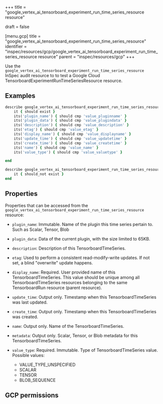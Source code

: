 +++
title = "google_vertex_ai_tensorboard_experiment_run_time_series_resource resource"

draft = false


[menu.gcp]
title = "google_vertex_ai_tensorboard_experiment_run_time_series_resource"
identifier = "inspec/resources/gcp/google_vertex_ai_tensorboard_experiment_run_time_series_resource resource"
parent = "inspec/resources/gcp"
+++

Use the `google_vertex_ai_tensorboard_experiment_run_time_series_resource` InSpec audit resource to to test a Google Cloud TensorboardExperimentRunTimeSeriesResource resource.

## Examples

```ruby
describe google_vertex_ai_tensorboard_experiment_run_time_series_resource(name: "projects/#{gcp_project_id}/locations/#{tensorboard_experiment_run_time_series_resource['region']}/tensorboards/#{tensorboard_experiment_run_time_series_resource['tensorboard']}/experiments/#{tensorboard_experiment_run_time_series_resource['experiment']}/runs/#{tensorboard_experiment_run_time_series_resource['run']}/timeSeries/#{tensorboard_experiment_run_time_series_resource['timeSery']}", region: ' value_region') do
	it { should exist }
	its('plugin_name') { should cmp 'value_pluginname' }
	its('plugin_data') { should cmp 'value_plugindata' }
	its('description') { should cmp 'value_description' }
	its('etag') { should cmp 'value_etag' }
	its('display_name') { should cmp 'value_displayname' }
	its('update_time') { should cmp 'value_updatetime' }
	its('create_time') { should cmp 'value_createtime' }
	its('name') { should cmp 'value_name' }
	its('value_type') { should cmp 'value_valuetype' }

end

describe google_vertex_ai_tensorboard_experiment_run_time_series_resource(name: "does_not_exit", region: ' value_region') do
	it { should_not exist }
end
```

## Properties

Properties that can be accessed from the `google_vertex_ai_tensorboard_experiment_run_time_series_resource` resource:


  * `plugin_name`: Immutable. Name of the plugin this time series pertain to. Such as Scalar, Tensor, Blob

  * `plugin_data`: Data of the current plugin, with the size limited to 65KB.

  * `description`: Description of this TensorboardTimeSeries.

  * `etag`: Used to perform a consistent read-modify-write updates. If not set, a blind "overwrite" update happens.

  * `display_name`: Required. User provided name of this TensorboardTimeSeries. This value should be unique among all TensorboardTimeSeries resources belonging to the same TensorboardRun resource (parent resource).

  * `update_time`: Output only. Timestamp when this TensorboardTimeSeries was last updated.

  * `create_time`: Output only. Timestamp when this TensorboardTimeSeries was created.

  * `name`: Output only. Name of the TensorboardTimeSeries.

  * `metadata`: Output only. Scalar, Tensor, or Blob metadata for this TensorboardTimeSeries.

  * `value_type`: Required. Immutable. Type of TensorboardTimeSeries value.
  Possible values:
    * VALUE_TYPE_UNSPECIFIED
    * SCALAR
    * TENSOR
    * BLOB_SEQUENCE


## GCP permissions
